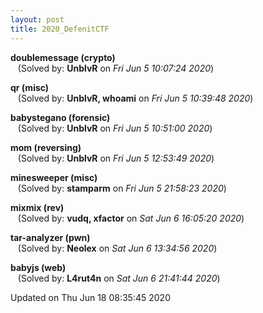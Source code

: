 ```yaml
---
layout: post
title: 2020_DefenitCTF
---
```


<!--break-->

**doublemessage (crypto)**  
&nbsp;&nbsp;&nbsp;(Solved by: **UnblvR** on _Fri Jun  5 10:07:24 2020_)  
  
**qr (misc)**  
&nbsp;&nbsp;&nbsp;(Solved by: **UnblvR, whoami** on _Fri Jun  5 10:39:48 2020_)  
  
**babystegano (forensic)**  
&nbsp;&nbsp;&nbsp;(Solved by: **UnblvR** on _Fri Jun  5 10:51:00 2020_)  
  
**mom (reversing)**  
&nbsp;&nbsp;&nbsp;(Solved by: **UnblvR** on _Fri Jun  5 12:53:49 2020_)  
  
**minesweeper (misc)**  
&nbsp;&nbsp;&nbsp;(Solved by: **stamparm** on _Fri Jun  5 21:58:23 2020_)  
  
**mixmix (rev)**  
&nbsp;&nbsp;&nbsp;(Solved by: **vudq, xfactor** on _Sat Jun  6 16:05:20 2020_)  
  
**tar-analyzer (pwn)**  
&nbsp;&nbsp;&nbsp;(Solved by: **Neolex** on _Sat Jun  6 13:34:56 2020_)  
  
**babyjs (web)**  
&nbsp;&nbsp;&nbsp;(Solved by: **L4rut4n** on _Sat Jun  6 21:41:44 2020_)  
  


Updated on Thu Jun 18 08:35:45 2020
